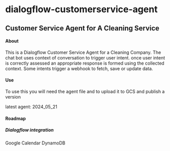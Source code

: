 # dialogflow-customerservice-agent
## Customer Service Agent for A Cleaning Service 

#### About
This is a Dialogflow Customer Service Agent for a Cleaning Company. The chat bot uses context of conversation to trigger user intent. once user intent is correctly assessed an appropriate response is formed using the collected context. Some intents trigger a webhook to fetch, save or update data.


#### Use
To use this you will need the agent file and to upload it to GCS and publish a version

latest agent: 2024_05_21

#### Roadmap
##### Dialogflow integration 
Google Calendar
DynamoDB 
